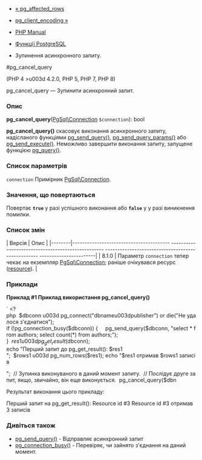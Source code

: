 - [« pg_affected_rows](function.pg-affected-rows.md)
- [pg_client_encoding »](function.pg-client-encoding.md)

- [PHP Manual](index.md)
- [Функції PostgreSQL](ref.pgsql.md)
- Зупинення асинхронного запиту.

#pg_cancel_query

(PHP 4 \>u003d 4.2.0, PHP 5, PHP 7, PHP 8)

pg_cancel_query — Зупинити асинхронний запит.

### Опис

**pg_cancel_query**([PgSql\Connection](class.pgsql-connection.md)
`$connection`): bool

**pg_cancel_query()** скасовує виконання асинхронного запиту,
надісланого функціями [pg_send_query()](function.pg-send-query.md),
[pg_send_query_params()](function.pg-send-query-params.md) або
[pg_send_execute()](function.pg-send-execute.md). Неможливо завершити
виконання запиту, запущене функцією
[pg_query()](function.pg-query.md).

### Список параметрів

`connection`
Примірник [PgSql\Connection](class.pgsql-connection.md).

### Значення, що повертаються

Повертає **`true`** у разі успішного виконання або **`false`** у
у разі виникнення помилки.

### Список змін

| Версія | Опис |
|--------|---------------------------------------- -------------------------------------------------- -------------------------------------------------- -----------------------|
| 8.1.0 | Параметр `connection` тепер чекає на екземпляр [PgSql\Connection](class.pgsql-connection.md); раніше очікувався ресурс ([resource](language.types.resource.md)). |

### Приклади

**Приклад #1 Приклад використання **pg_cancel_query()****

` <?php  $dbconn u003d pg_connect("dbnameu003dpublisher") or die("Не удалося з'єднатися"); if (!pg_connection_busy($dbconn)) {     pg_send_query($dbconn, "select * from authors; select count(*) from authors;"); }  $res1 u003d pg_get_result($dbconn); echo "Перший запит до pg_get_result(): $res1
";  $rows1 u003d pg_num_rows($res1); echo "$res1 отримав $rows1 записів

";  // Зупинка виконуваного в даний момент запиту.  // Послідує друге запит, якщо, звичайно, він еще виконується.  pg_cancel_query($dbn

Результат виконання цього прикладу:

Перший запит на pg_get_result(): Resource id #3
Resource id #3 отримав 3 записів

### Дивіться також

- [pg_send_query()](function.pg-send-query.md) - Відправляє
асинхронний запит
- [pg_connection_busy()](function.pg-connection-busy.md) -
Перевіряє, чи зайнято з'єднання на даний момент.
